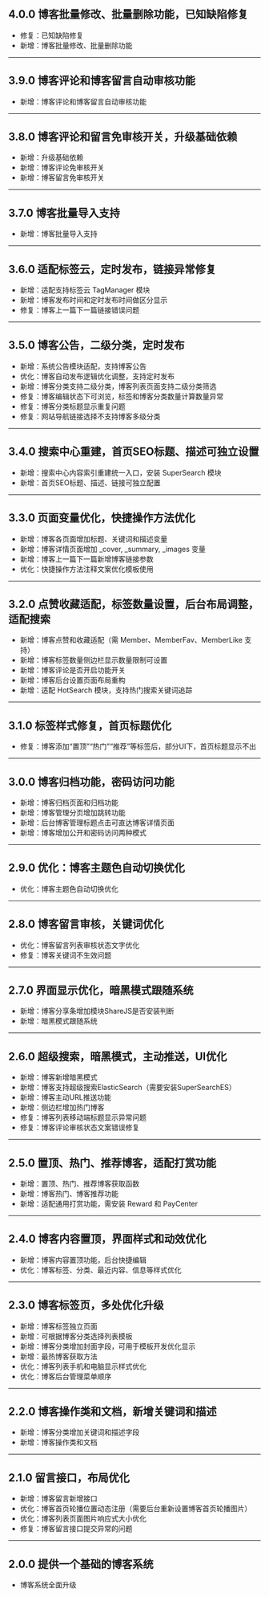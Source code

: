 ## 4.0.0 博客批量修改、批量删除功能，已知缺陷修复

- 修复：已知缺陷修复
- 新增：博客批量修改、批量删除功能

---

## 3.9.0 博客评论和博客留言自动审核功能

- 新增：博客评论和博客留言自动审核功能

---

## 3.8.0 博客评论和留言免审核开关，升级基础依赖

- 新增：升级基础依赖
- 新增：博客评论免审核开关
- 新增：博客留言免审核开关

---

## 3.7.0 博客批量导入支持

- 新增：博客批量导入支持

---

## 3.6.0 适配标签云，定时发布，链接异常修复

- 新增：适配支持标签云 TagManager 模块
- 新增：博客发布时间和定时发布时间做区分显示
- 修复：博客上一篇下一篇链接错误问题

---

## 3.5.0 博客公告，二级分类，定时发布

- 新增：系统公告模块适配，支持博客公告
- 优化：博客自动发布逻辑优化调整，支持定时发布
- 新增：博客分类支持二级分类，博客列表页面支持二级分类筛选
- 修复：博客编辑状态下可浏览，标签和博客分类数量计算数量异常
- 修复：博客分类标题显示重复问题
- 修复：网站导航链接选择不支持博客多级分类

---

## 3.4.0 搜索中心重建，首页SEO标题、描述可独立设置

- 新增：搜索中心内容索引重建统一入口，安装 SuperSearch 模块
- 新增：首页SEO标题、描述、链接可独立配置

---

## 3.3.0 页面变量优化，快捷操作方法优化

- 新增：博客各页面增加标题、关键词和描述变量
- 新增：博客详情页面增加 _cover, _summary, _images 变量
- 新增：博客上一篇下一篇新增博客链接参数
- 优化：快捷操作方法注释文案优化模板使用

---

## 3.2.0 点赞收藏适配，标签数量设置，后台布局调整，适配搜索

- 新增：博客点赞和收藏适配（需 Member、MemberFav、MemberLike 支持）
- 新增：博客标签数量侧边栏显示数量限制可设置
- 新增：博客评论是否开启功能开关
- 新增：博客后台设置页面布局重构
- 新增：适配 HotSearch 模块，支持热门搜索关键词追踪

---

## 3.1.0 标签样式修复，首页标题优化

- 修复：博客添加“置顶”“热门”“推荐”等标签后，部分UI下，首页标题显示不出

---

## 3.0.0 博客归档功能，密码访问功能

- 新增：博客归档页面和归档功能
- 新增：博客管理分页增加跳转功能
- 新增：后台博客管理标题点击可直达博客详情页面
- 新增：博客增加公开和密码访问两种模式

---

## 2.9.0 优化：博客主题色自动切换优化

- 优化：博客主题色自动切换优化

---

## 2.8.0 博客留言审核，关键词优化

- 优化：博客留言列表审核状态文字优化
- 修复：博客关键词不生效问题

---

## 2.7.0 界面显示优化，暗黑模式跟随系统

- 新增：博客分享条增加模块ShareJS是否安装判断
- 新增：暗黑模式跟随系统

---

## 2.6.0 超级搜索，暗黑模式，主动推送，UI优化

- 新增：博客新增暗黑模式
- 新增：博客支持超级搜索ElasticSearch（需要安装SuperSearchES）
- 新增：博客主动URL推送功能
- 新增：侧边栏增加热门博客
- 修复：博客列表移动端标题显示异常问题
- 修复：博客评论审核状态文案错误修复

---

## 2.5.0 置顶、热门、推荐博客，适配打赏功能

- 新增：置顶、热门、推荐博客获取函数
- 新增：博客热门、博客推荐功能
- 新增：适配通用打赏功能，需安装 Reward 和 PayCenter

---

## 2.4.0 博客内容置顶，界面样式和动效优化

- 新增：博客内容置顶功能，后台快捷编辑
- 优化：博客标签、分类、最近内容、信息等样式优化

---

## 2.3.0 博客标签页，多处优化升级

- 新增：博客标签独立页面
- 新增：可根据博客分类选择列表模板
- 新增：博客分类增加封面字段，可用于模板开发优化显示
- 新增：最热博客获取方法
- 优化：博客列表手机和电脑显示样式优化
- 优化：博客后台管理菜单顺序

---

## 2.2.0 博客操作类和文档，新增关键词和描述

- 新增：博客分类增加关键词和描述字段
- 新增：博客操作类和文档

---

## 2.1.0 留言接口，布局优化

- 新增：博客留言新增接口
- 优化：博客首页轮播位置动态注册（需要后台重新设置博客首页轮播图片）
- 优化：博客列表页面图片响应式大小优化
- 修复：博客留言接口提交异常的问题

---

## 2.0.0 提供一个基础的博客系统

- 博客系统全面升级
